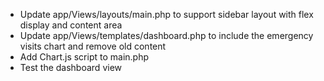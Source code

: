 - Update app/Views/layouts/main.php to support sidebar layout with flex display and content area
- Update app/Views/templates/dashboard.php to include the emergency visits chart and remove old content
- Add Chart.js script to main.php
- Test the dashboard view
